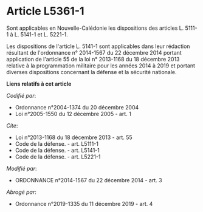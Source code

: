 # Article L5361-1

Sont applicables en Nouvelle-Calédonie les dispositions des articles L. 5111-1 à L. 5141-1 et L. 5221-1. 

Les dispositions de l'article L. 5141-1 sont applicables dans leur rédaction résultant de l'ordonnance n° 2014-1567 du 22
décembre 2014 portant application de l'article 55 de la loi n° 2013-1168 du 18 décembre 2013 relative à la programmation
militaire pour les années 2014 à 2019 et portant diverses dispositions concernant la défense et la sécurité nationale.

**Liens relatifs à cet article**

_Codifié par_:

  - Ordonnance n°2004-1374 du 20 décembre 2004
  - Loi n°2005-1550 du 12 décembre 2005 - art. 1

_Cite_:

  - Loi n°2013-1168 du 18 décembre 2013 - art. 55
  - Code de la défense. - art. L5111-1
  - Code de la défense. - art. L5141-1
  - Code de la défense. - art. L5221-1

_Modifié par_:

  - ORDONNANCE n°2014-1567 du 22 décembre 2014 - art. 3

_Abrogé par_:

  - Ordonnance n°2019-1335 du 11 décembre 2019 - art. 4
